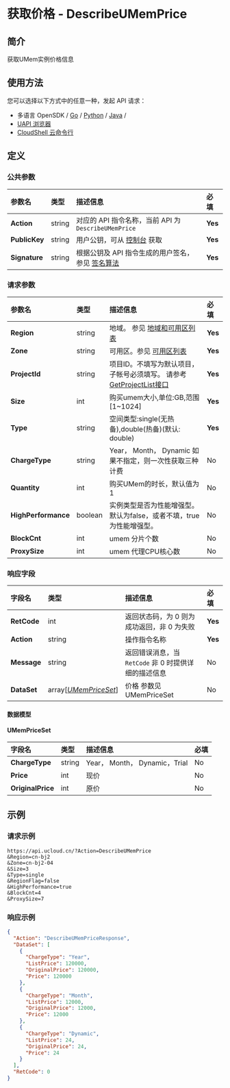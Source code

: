 # 获取价格 - DescribeUMemPrice

## 简介

获取UMem实例价格信息






## 使用方法

您可以选择以下方式中的任意一种，发起 API 请求：
- 多语言 OpenSDK / [Go](https://github.com/ucloud/ucloud-sdk-go) / [Python](https://github.com/ucloud/ucloud-sdk-python3) / [Java](https://github.com/ucloud/ucloud-sdk-java) /
- [UAPI 浏览器](https://console.ucloud.cn/uapi/detail?id=DescribeUMemPrice)
- [CloudShell 云命令行](https://shell.ucloud.cn/)


## 定义

### 公共参数

| 参数名 | 类型 | 描述信息 | 必填 |
|:---|:---|:---|:---|
| **Action**     | string  | 对应的 API 指令名称，当前 API 为 `DescribeUMemPrice`                        | **Yes** |
| **PublicKey**  | string  | 用户公钥，可从 [控制台](https://console.ucloud.cn/uapi/apikey) 获取                                             | **Yes** |
| **Signature**  | string  | 根据公钥及 API 指令生成的用户签名，参见 [签名算法](api/summary/signature.md)  | **Yes** |

### 请求参数

| 参数名 | 类型 | 描述信息 | 必填 |
|:---|:---|:---|:---|
| **Region** | string | 地域。 参见 [地域和可用区列表](https://docs.ucloud.cn/api/summary/regionlist) |**Yes**|
| **Zone** | string | 可用区。参见 [可用区列表](https://docs.ucloud.cn/api/summary/regionlist) |**Yes**|
| **ProjectId** | string | 项目ID。不填写为默认项目，子帐号必须填写。 请参考[GetProjectList接口](https://docs.ucloud.cn/api/summary/get_project_list) |**Yes**|
| **Size** | int | 购买umem大小,单位:GB,范围[1\~1024] |**Yes**|
| **Type** | string | 空间类型:single(无热备),double(热备)(默认: double) |**Yes**|
| **ChargeType** | string | Year， Month， Dynamic 如果不指定，则一次性获取三种计费 |No|
| **Quantity** | int | 购买UMem的时长，默认值为1 |No|
| **HighPerformance** | boolean | 实例类型是否为性能增强型。默认为false，或者不填，true为性能增强型。 |No|
| **BlockCnt** | int | umem 分片个数 |No|
| **ProxySize** | int | umem 代理CPU核心数 |No|

### 响应字段

| 字段名 | 类型 | 描述信息 | 必填 |
|:---|:---|:---|:---|
| **RetCode** | int | 返回状态码，为 0 则为成功返回，非 0 为失败 |**Yes**|
| **Action** | string | 操作指令名称 |**Yes**|
| **Message** | string | 返回错误消息，当 `RetCode` 非 0 时提供详细的描述信息 |No|
| **DataSet** | array[[*UMemPriceSet*](#UMemPriceSet)] | 价格 参数见 UMemPriceSet |No|

#### 数据模型


#### UMemPriceSet

| 字段名 | 类型 | 描述信息 | 必填 |
|:---|:---|:---|:---|
| **ChargeType** | string | Year， Month， Dynamic，Trial |No|
| **Price** | int | 现价 |No|
| **OriginalPrice** | int | 原价 |No|

## 示例

### 请求示例
    
```
https://api.ucloud.cn/?Action=DescribeUMemPrice
&Region=cn-bj2
&Zone=cn-bj2-04
&Size=3
&Type=single
&RegionFlag=false
&HighPerformance=true
&BlockCnt=4
&ProxySize=7
```

### 响应示例
    
```json
{
  "Action": "DescribeUMemPriceResponse",
  "DataSet": [
    {
      "ChargeType": "Year",
      "ListPrice": 120000,
      "OriginalPrice": 120000,
      "Price": 120000
    },
    {
      "ChargeType": "Month",
      "ListPrice": 12000,
      "OriginalPrice": 12000,
      "Price": 12000
    },
    {
      "ChargeType": "Dynamic",
      "ListPrice": 24,
      "OriginalPrice": 24,
      "Price": 24
    }
  ],
  "RetCode": 0
}
```





